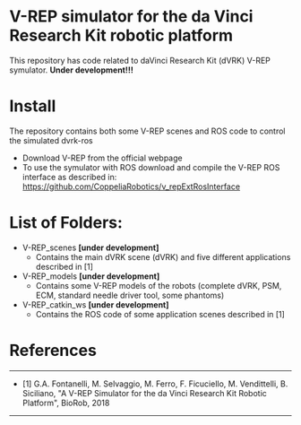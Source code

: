 V-REP simulator for the da Vinci Research Kit robotic platform
====================
This repository has code related to daVinci Research Kit (dVRK) V-REP symulator.
**Under development!!!**

# Install
The repository contains both some V-REP scenes and ROS code to control the simulated dvrk-ros
* Download V-REP from the official webpage
* To use the symulator with ROS download and compile the V-REP ROS interface as described in: https://github.com/CoppeliaRobotics/v_repExtRosInterface

# List of Folders:
* V-REP_scenes **[under development]** 
  * Contains the main dVRK scene (dVRK) and five different applications described in [1]
* V-REP_models **[under development]**
  * Contains some V-REP models of the robots (complete dVRK, PSM, ECM, standard needle driver tool, some phantoms)
* V-REP_catkin_ws **[under development]**
  * Contains the ROS code of some application scenes described in [1]
  
  
# References  
---
* [1]  G.A. Fontanelli, M. Selvaggio, M. Ferro, F. Ficuciello, M. Vendittelli, B. Siciliano, "A V-REP Simulator for the da Vinci Research Kit Robotic Platform", BioRob, 2018
---
